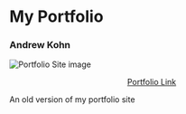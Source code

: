 # My Portfolio

### Andrew Kohn

![Portfolio Site image](https://i.gyazo.com/7bb42e83b71ba93b4be86a991177781a.png)

<div align="center">
  <a href="https://apk-portfolio-v2.netlify.app/" target="_blank">Portfolio Link</a>
</div>

An old version of my portfolio site
